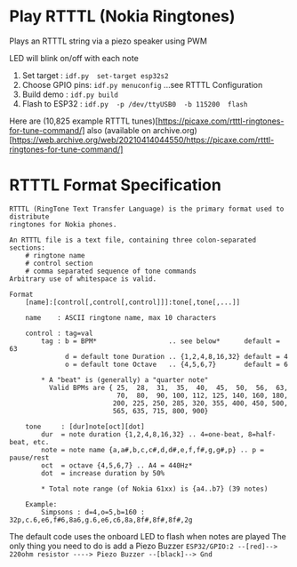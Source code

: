 # Play RTTTL (Nokia Ringtones)

Plays an RTTTL string via a piezo speaker using PWM

LED will blink on/off with each note

1. Set target : `idf.py  set-target esp32s2`
2. Choose GPIO pins: `idf.py menuconfig` ...see RTTTL Configuration
3. Build demo : `idf.py build`
4. Flash to ESP32 : `idf.py  -p /dev/ttyUSB0  -b 115200  flash`

Here are (10,825 example RTTTL tunes)[https://picaxe.com/rtttl-ringtones-for-tune-command/]
also (available on archive.org)[https://web.archive.org/web/20210414044550/https://picaxe.com/rtttl-ringtones-for-tune-command/]

# RTTTL Format Specification

```
RTTTL (RingTone Text Transfer Language) is the primary format used to distribute 
ringtones for Nokia phones. 

An RTTTL file is a text file, containing three colon-separated sections:
	# ringtone name
	# control section
	# comma separated sequence of tone commands
Arbitrary use of whitespace is valid.

Format
	[name]:[control[,control[,control]]]:tone[,tone[,...]]

	name    : ASCII ringtone name, max 10 characters

	control : tag=val
		tag : b = BPM*                  .. see below*      default = 63
		      d = default tone Duration .. {1,2,4,8,16,32} default = 4
		      o = default tone Octave   .. {4,5,6,7}       default = 6
			  
		* A "beat" is (generally) a "quarter note" 
		  Valid BPMs are { 25,  28,  31,  35,  40,  45,  50,  56,  63,
		                   70,  80,  90, 100, 112, 125, 140, 160, 180,
		                  200, 225, 250, 285, 320, 355, 400, 450, 500,
		                  565, 635, 715, 800, 900}

	tone     : [dur]note[oct][dot]
		dur  = note duration {1,2,4,8,16,32} .. 4=one-beat, 8=half-beat, etc.
		note = note name {a,a#,b,c,c#,d,d#,e,f,f#,g,g#,p} .. p = pause/rest
		oct  = octave {4,5,6,7} .. A4 = 440Hz*
		dot  = increase duration by 50%

		* Total note range (of Nokia 61xx) is {a4..b7} (39 notes)

	Example: 
		Simpsons : d=4,o=5,b=160 : 32p,c.6,e6,f#6,8a6,g.6,e6,c6,8a,8f#,8f#,8f#,2g
```

The default code uses the onboard LED to flash when notes are played
The only thing you need to do is add a Piezo Buzzer
`ESP32/GPIO:2 --[red]--> 220ohm resistor ----> Piezo Buzzer --[black]--> Gnd`
